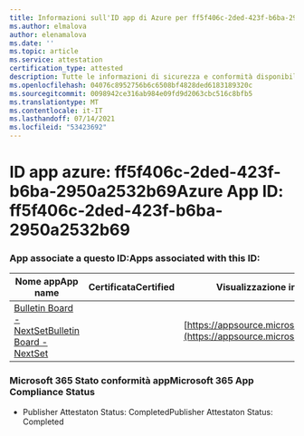 ```yaml
---
title: Informazioni sull'ID app di Azure per ff5f406c-2ded-423f-b6ba-2950a2532b69
ms.author: elmalova
author: elenamalova
ms.date: ''
ms.topic: article
ms.service: attestation
certification_type: attested
description: Tutte le informazioni di sicurezza e conformità disponibili per ff5f406c-2ded-423f-b6ba-2950a2532b69.
ms.openlocfilehash: 04076c8952756b6c6508bf4828ded6183189320c
ms.sourcegitcommit: 0098942ce316ab984e09fd9d2063cbc516c8bfb5
ms.translationtype: MT
ms.contentlocale: it-IT
ms.lasthandoff: 07/14/2021
ms.locfileid: "53423692"
---
```

# <a name="azure-app-id-ff5f406c-2ded-423f-b6ba-2950a2532b69"></a><span data-ttu-id="8b20c-103">ID app azure: ff5f406c-2ded-423f-b6ba-2950a2532b69</span><span class="sxs-lookup"><span data-stu-id="8b20c-103">Azure App ID: ff5f406c-2ded-423f-b6ba-2950a2532b69</span></span>


### <a name="apps-associated-with-this-id"></a><span data-ttu-id="8b20c-104">App associate a questo ID:</span><span class="sxs-lookup"><span data-stu-id="8b20c-104">Apps associated with this ID:</span></span>
| <span data-ttu-id="8b20c-105">**Nome app**</span><span class="sxs-lookup"><span data-stu-id="8b20c-105">**App name**</span></span> | <span data-ttu-id="8b20c-106">**Certificata**</span><span class="sxs-lookup"><span data-stu-id="8b20c-106">**Certified**</span></span> | <span data-ttu-id="8b20c-107">**Visualizzazione in AppSource**</span><span class="sxs-lookup"><span data-stu-id="8b20c-107">**View in AppSource**</span></span> |
|-|-|-|
| [<span data-ttu-id="8b20c-108">Bulletin Board - NextSet</span><span class="sxs-lookup"><span data-stu-id="8b20c-108">Bulletin Board - NextSet</span></span>](https://docs.microsoft.com/en-us/microsoft-365-app-certification/forward/WA200002122) |  | [https://appsource.microsoft.com/product/office/WA200002122](https://appsource.microsoft.com/product/office/WA200002122) |

### <a name="microsoft-365-app-compliance-status"></a><span data-ttu-id="8b20c-109">Microsoft 365 Stato conformità app</span><span class="sxs-lookup"><span data-stu-id="8b20c-109">Microsoft 365 App Compliance Status</span></span>
- <span data-ttu-id="8b20c-110">Publisher Attestaton Status: Completed</span><span class="sxs-lookup"><span data-stu-id="8b20c-110">Publisher Attestaton Status: Completed</span></span>

